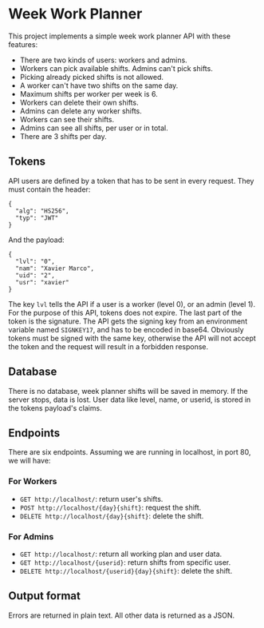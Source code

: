 # Week Work Planner

This project implements a simple week work planner API with these features:

- There are two kinds of users: workers and admins.
- Workers can pick available shifts. Admins can't pick shifts.
- Picking already picked shifts is not allowed.
- A worker can't have two shifts on the same day.
- Maximum shifts per worker per week is 6.
- Workers can delete their own shifts.
- Admins can delete any worker shifts.
- Workers can see their shifts.
- Admins can see all shifts, per user or in total.
- There are 3 shifts per day.

## Tokens

API users are defined by a token that has to be sent in every request. They must contain the header:

```
{
  "alg": "HS256",
  "typ": "JWT"
}
```
And the payload:

```
{
  "lvl": "0",
  "nam": "Xavier Marco",
  "uid": "2",
  "usr": "xavier"
}
```
The key `lvl` tells the API if a user is a worker (level 0), or an admin (level 1). For the purpose of this API, tokens does not expire. The last part of the token is the signature. The API gets the signing key from an environment variable named `SIGNKEY17`, and has to be encoded in base64. Obviously tokens must be signed with the same key, otherwise the API will not accept the token and the request will result in a forbidden response.

## Database

There is no database, week planner shifts will be saved in memory. If the server stops, data is lost. User data like level, name, or userid, is stored in the tokens payload's claims.

## Endpoints

There are six endpoints. Assuming we are running in localhost, in port 80, we will have:

### For Workers

- `GET http://localhost/`: return user's shifts.
- `POST http://localhost/{day}{shift}`: request the shift.
- `DELETE http://localhost/{day}{shift}`: delete the shift.

### For Admins

- `GET http://localhost/`: return all working plan and user data.
- `GET http://localhost/{userid}`: return shifts from specific user.
- `DELETE http://localhost/{userid}{day}{shift}`: delete the shift.

## Output format

Errors are returned in plain text. All other data is returned as a JSON.